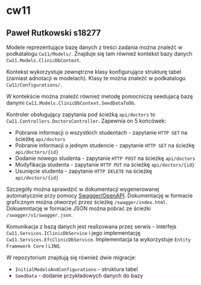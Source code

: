 # cw11
## Paweł Rutkowski s18277
Modele reprezentujące bazę danych z treści zadania można znaleźć w podkatalogu `Cw11/Models/`.
Znajduje się tam również kontekst bazy danych `Cw11.Models.ClinicDbContext`.

Kontekst wykorzystuje zewnętrzne klasy konfigurujące strukturę tabel (zamiast adnotacji w modelach).
Klasy te można znaleźć w podkatalogu `Cw11/Configurations/`.

W kontekście można znaleźć również metodę pomocniczą seedujacą bazę danymi
`Cw11.Models.ClinicDbContext.SeedDataToDb`.

Kontroler obsługujący zapytania pod ścieżką `api/doctors` to `Cw11.Controllers.DoctorsController`.
Zapewnia on 5 końcówek:
* Pobranie informacji o wszystkich studentach - zapytanie `HTTP GET` na ścieżkę `api/doctors`
* Pobranie informacji o jednym studencie - zapytanie `HTTP GET` na ścieżkę `api/doctors/{id}`
* Dodanie nowego studenta - zapytanie `HTTP POST` na ścieżkę `api/doctors`
* Modyfikacja studenta - zapytanie `HTTP PUT` na ścieżkę `api/doctors/{id}`
* Usunięcie studenta - zapytanie `HTTP DELETE` na ścieżkę `api/doctors/{id}`

Szczegóły można sprawdzić w dokumentacji wygenerowanej automatycznie przy pomocy
[Swagger/OpenAPI](https://github.com/domaindrivendev/Swashbuckle.AspNetCore).
Dokumentację w formacie graficznym można otworzyć przez ścieżkę `/swagger/index.html`.
Dokuemntację w formacie JSON można pobrać ze ścieżki `/swagger/v1/swagger.json`.

Komunikacja z bazą danych jest realizowana przez serwis - interfejs `Cw11.Services.IClinicDbService`
i jego implementację `Cw11.Services.EfcClinicDbService`. Implementacja ta wykorzystuje `Entity
Framework Core` i `LINQ`.

W repozytorium znajdują się również dwie migracje:
* `InitialModelsAndConfigurations` - struktura tabel
* `SeedData` - dodanie przykładowych danych do bazy